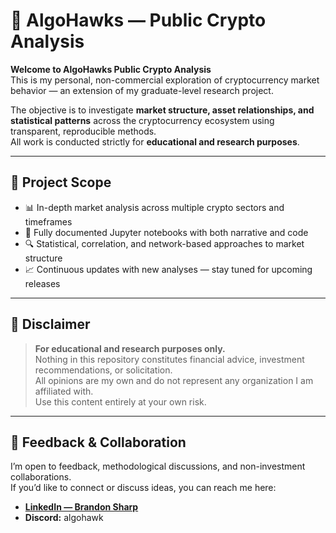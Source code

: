 # 🦅 AlgoHawks — Public Crypto Analysis

**Welcome to AlgoHawks Public Crypto Analysis**  
This is my personal, non-commercial exploration of cryptocurrency market behavior — an extension of my graduate-level research project.

The objective is to investigate **market structure, asset relationships, and statistical patterns** across the cryptocurrency ecosystem using transparent, reproducible methods.  
All work is conducted strictly for **educational and research purposes**.

---

## 📌 Project Scope
- 📊 In-depth market analysis across multiple crypto sectors and timeframes  
- 📜 Fully documented Jupyter notebooks with both narrative and code  
- 🔍 Statistical, correlation, and network-based approaches to market structure  
- 📈 Continuous updates with new analyses — stay tuned for upcoming releases  

---

## 🚫 Disclaimer
> **For educational and research purposes only.**  
> Nothing in this repository constitutes financial advice, investment recommendations, or solicitation.  
> All opinions are my own and do not represent any organization I am affiliated with.  
> Use this content entirely at your own risk.

---

## 💬 Feedback & Collaboration
I’m open to feedback, methodological discussions, and non-investment collaborations.  
If you’d like to connect or discuss ideas, you can reach me here:  
- [**LinkedIn — Brandon Sharp**](https://www.linkedin.com/in/brandon-sharp-b97793194)  
- **Discord:** algohawk
